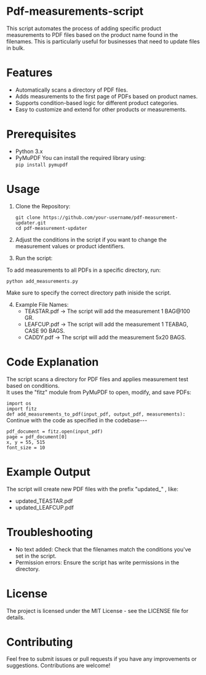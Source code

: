 # Pdf-measurements-script
This script automates the process of adding specific product measurements to PDF files based on the product name found in the filenames.
This is particularly useful for businesses that need to update files in bulk.

# Features
- Automatically scans a directory of PDF files.
- Adds measurements to the first page of PDFs based on product names.
- Supports condition-based logic for different product categories.
- Easy to customize and extend for other products or measurements.

# Prerequisites
- Python 3.x
- PyMuPDF
You can install the required library using:<br>
``pip install pymupdf``

# Usage
1. Clone the Repository:<br>


   ``git clone https://github.com/your-username/pdf-measurement-updater.git``<br>
   ``cd pdf-measurement-updater``
2. Adjust the conditions in the script if you want to change the measurement values or product identifiers.
3. Run the script:

To add measurements to all PDFs in a specific directory, run: <br>


``python add_measurements.py`` <br>

Make sure to specify the correct directory path iniside the script. <br>

4. Example File Names:
   - TEASTAR.pdf -> The script will add the measurement 1 BAG@100 GR.
   - LEAFCUP.pdf -> The script will add the measurement 1 TEABAG, CASE 90 BAGS.
   - CADDY.pdf -> The script will add the measurement 5x20 BAGS.
  
# Code Explanation
The script scans a directory for PDF files and applies measurement test based on conditions. <br>
It uses the "fitz" module from PyMuPDF to open, modify, and save PDFs:

``import os`` <br>
``import fitz`` <br>
``def add_measurements_to_pdf(input_pdf, output_pdf, measurements):`` <br>
Continue with the code as specified in the codebase---

``pdf_document = fitz.open(input_pdf)`` <br>
``page = pdf_document[0]`` <br>
``x, y = 55, 515`` <br>
``font_size = 10 ``

# Example Output
The script will create new PDF files with the prefix "updated_" , like:
- updated_TEASTAR.pdf
- updated_LEAFCUP.pdf

# Troubleshooting
- No text added: Check that the filenames match the conditions you've set in the script.
- Permission errors: Ensure the script has write permissions in the directory.

# License
The project is licensed under the MIT License - see the LICENSE file for details.

# Contributing 
Feel free to submit issues or pull requests if you have any improvements or suggestions.
Contributions are welcome!


